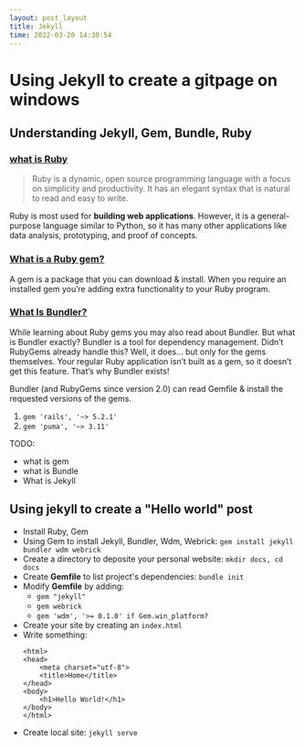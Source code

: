 ```yaml
---
layout: post_layout
title: Jekyll
time: 2022-03-20 14:30:54
---
```

# Using Jekyll to create a gitpage on windows
## Understanding Jekyll, Gem, Bundle, Ruby
### [what is Ruby](https://www.ruby-lang.org/en/)
>Ruby is a dynamic, open source programming language with a focus on simplicity and productivity. It has an elegant syntax that is natural to read and easy to write.

Ruby is most used for **building web applications**. However, it is a general-purpose language similar to Python, so it has many other applications like data analysis, prototyping, and proof of concepts.

### [What is a Ruby gem?](https://www.rubyguides.com/2018/09/ruby-gems-gemfiles-bundler/)

A gem is a package that you can download & install. When you require an installed gem you’re adding extra functionality to your Ruby program.

### [What Is Bundler?](https://www.rubyguides.com/2018/09/ruby-gems-gemfiles-bundler/)

While learning about Ruby gems you may also read about Bundler. But what is Bundler exactly? Bundler is a tool for dependency management. Didn’t RubyGems already handle this? Well, it does… but only for the gems themselves. Your regular Ruby application isn’t built as a gem, so it doesn’t get this feature. That’s why Bundler exists!

Bundler (and RubyGems since version 2.0) can read Gemfile & install the requested versions of the gems.
 1. `gem 'rails', '~> 5.2.1'`
 2. `gem 'puma', '~> 3.11'`

TODO:
- what is gem
- what is Bundle
- What is Jekyll

## Using jekyll to create a "Hello world" post
- Install Ruby, Gem
- Using Gem to install Jekyll, Bundler, Wdm, Webrick:
  `gem install jekyll bundler wdm webrick`
- Create a directory to deposite your personal website:
  `mkdir docs, cd docs`
- Create **Gemfile** to list project's dependencies: `bundle init`
- Modify **Gemfile** by adding:
  + `gem "jekyll"`
  + `gem webrick`
  + `gem 'wdm', '>= 0.1.0' if Gem.win_platform?`
- Create your site by creating an `index.html`
- Write something:
    ```<!DOCTYPE html>
    <html>
    <head>
        <meta charset="utf-8">
        <title>Home</title>
    </head>
    <body>
        <h1>Hello World!</h1>
    </body>
    </html>

- Create local site: `jekyll serve`
